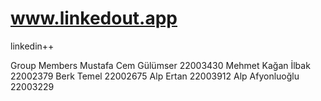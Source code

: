 # www.linkedout.app

linkedin++

Group Members
Mustafa Cem Gülümser 22003430
Mehmet Kağan İlbak 22002379
Berk Temel 22002675
Alp Ertan 22003912
Alp Afyonluoğlu 22003229
